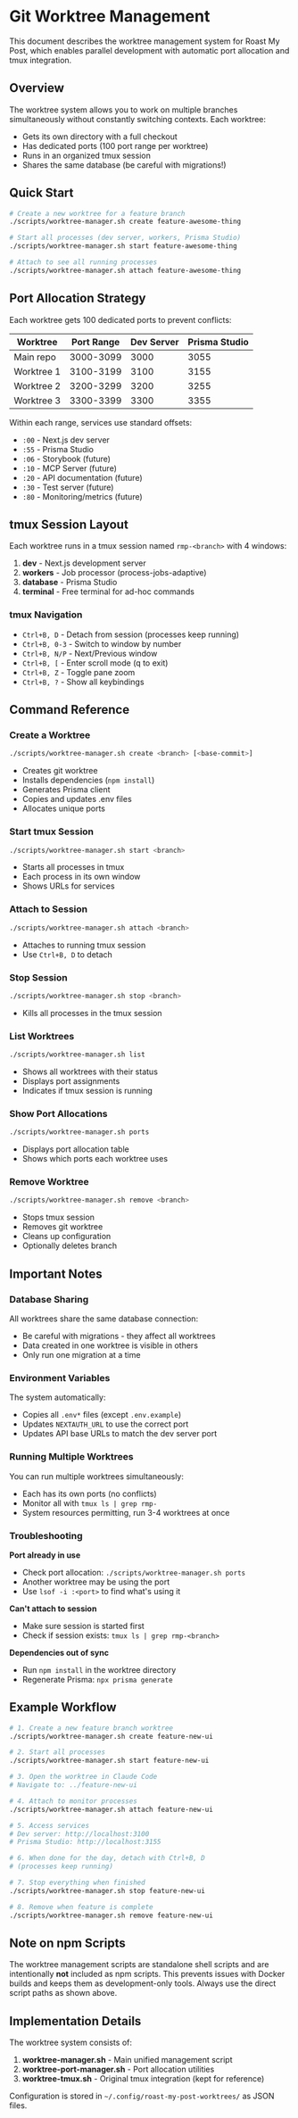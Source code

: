 # Git Worktree Management

This document describes the worktree management system for Roast My Post, which enables parallel development with automatic port allocation and tmux integration.

## Overview

The worktree system allows you to work on multiple branches simultaneously without constantly switching contexts. Each worktree:
- Gets its own directory with a full checkout
- Has dedicated ports (100 port range per worktree)
- Runs in an organized tmux session
- Shares the same database (be careful with migrations!)

## Quick Start

```bash
# Create a new worktree for a feature branch
./scripts/worktree-manager.sh create feature-awesome-thing

# Start all processes (dev server, workers, Prisma Studio)
./scripts/worktree-manager.sh start feature-awesome-thing

# Attach to see all running processes
./scripts/worktree-manager.sh attach feature-awesome-thing
```

## Port Allocation Strategy

Each worktree gets 100 dedicated ports to prevent conflicts:

| Worktree | Port Range | Dev Server | Prisma Studio |
|----------|------------|------------|---------------|
| Main repo | 3000-3099 | 3000 | 3055 |
| Worktree 1 | 3100-3199 | 3100 | 3155 |
| Worktree 2 | 3200-3299 | 3200 | 3255 |
| Worktree 3 | 3300-3399 | 3300 | 3355 |

Within each range, services use standard offsets:
- `:00` - Next.js dev server
- `:55` - Prisma Studio
- `:06` - Storybook (future)
- `:10` - MCP Server (future)
- `:20` - API documentation (future)
- `:30` - Test server (future)
- `:80` - Monitoring/metrics (future)

## tmux Session Layout

Each worktree runs in a tmux session named `rmp-<branch>` with 4 windows:

1. **dev** - Next.js development server
2. **workers** - Job processor (process-jobs-adaptive)
3. **database** - Prisma Studio
4. **terminal** - Free terminal for ad-hoc commands

### tmux Navigation

- `Ctrl+B, D` - Detach from session (processes keep running)
- `Ctrl+B, 0-3` - Switch to window by number
- `Ctrl+B, N/P` - Next/Previous window
- `Ctrl+B, [` - Enter scroll mode (q to exit)
- `Ctrl+B, Z` - Toggle pane zoom
- `Ctrl+B, ?` - Show all keybindings

## Command Reference

### Create a Worktree
```bash
./scripts/worktree-manager.sh create <branch> [<base-commit>]
```
- Creates git worktree
- Installs dependencies (`npm install`)
- Generates Prisma client
- Copies and updates .env files
- Allocates unique ports

### Start tmux Session
```bash
./scripts/worktree-manager.sh start <branch>
```
- Starts all processes in tmux
- Each process in its own window
- Shows URLs for services

### Attach to Session
```bash
./scripts/worktree-manager.sh attach <branch>
```
- Attaches to running tmux session
- Use `Ctrl+B, D` to detach

### Stop Session
```bash
./scripts/worktree-manager.sh stop <branch>
```
- Kills all processes in the tmux session

### List Worktrees
```bash
./scripts/worktree-manager.sh list
```
- Shows all worktrees with their status
- Displays port assignments
- Indicates if tmux session is running

### Show Port Allocations
```bash
./scripts/worktree-manager.sh ports
```
- Displays port allocation table
- Shows which ports each worktree uses

### Remove Worktree
```bash
./scripts/worktree-manager.sh remove <branch>
```
- Stops tmux session
- Removes git worktree
- Cleans up configuration
- Optionally deletes branch

## Important Notes

### Database Sharing
All worktrees share the same database connection:
- Be careful with migrations - they affect all worktrees
- Data created in one worktree is visible in others
- Only run one migration at a time

### Environment Variables
The system automatically:
- Copies all `.env*` files (except `.env.example`)
- Updates `NEXTAUTH_URL` to use the correct port
- Updates API base URLs to match the dev server port

### Running Multiple Worktrees
You can run multiple worktrees simultaneously:
- Each has its own ports (no conflicts)
- Monitor all with `tmux ls | grep rmp-`
- System resources permitting, run 3-4 worktrees at once

### Troubleshooting

**Port already in use**
- Check port allocation: `./scripts/worktree-manager.sh ports`
- Another worktree may be using the port
- Use `lsof -i :<port>` to find what's using it

**Can't attach to session**
- Make sure session is started first
- Check if session exists: `tmux ls | grep rmp-<branch>`

**Dependencies out of sync**
- Run `npm install` in the worktree directory
- Regenerate Prisma: `npx prisma generate`

## Example Workflow

```bash
# 1. Create a new feature branch worktree
./scripts/worktree-manager.sh create feature-new-ui

# 2. Start all processes
./scripts/worktree-manager.sh start feature-new-ui

# 3. Open the worktree in Claude Code
# Navigate to: ../feature-new-ui

# 4. Attach to monitor processes
./scripts/worktree-manager.sh attach feature-new-ui

# 5. Access services
# Dev server: http://localhost:3100
# Prisma Studio: http://localhost:3155

# 6. When done for the day, detach with Ctrl+B, D
# (processes keep running)

# 7. Stop everything when finished
./scripts/worktree-manager.sh stop feature-new-ui

# 8. Remove when feature is complete
./scripts/worktree-manager.sh remove feature-new-ui
```

## Note on npm Scripts

The worktree management scripts are standalone shell scripts and are intentionally **not** included as npm scripts. This prevents issues with Docker builds and keeps them as development-only tools. Always use the direct script paths as shown above.

## Implementation Details

The worktree system consists of:
1. **worktree-manager.sh** - Main unified management script
2. **worktree-port-manager.sh** - Port allocation utilities
3. **worktree-tmux.sh** - Original tmux integration (kept for reference)

Configuration is stored in `~/.config/roast-my-post-worktrees/` as JSON files.